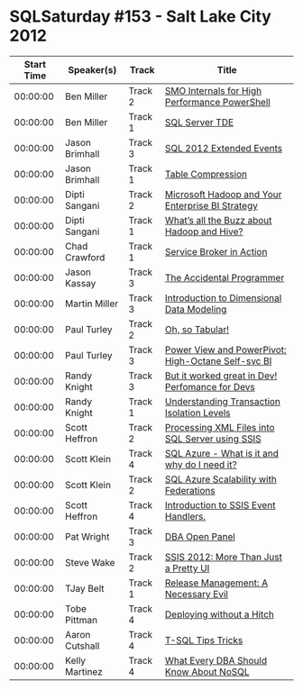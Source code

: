 # SQLSaturday #153 - Salt Lake City 2012
Start Time|Speaker(s)|Track|Title
---|---|---|---
00:00:00|Ben Miller|Track 2|[SMO Internals for High Performance PowerShell](10242.md)
00:00:00|Ben Miller|Track 1|[SQL Server TDE](10243.md)
00:00:00|Jason Brimhall|Track 3|[SQL 2012 Extended Events](10800.md)
00:00:00|Jason Brimhall|Track 1|[Table Compression](10803.md)
00:00:00|Dipti Sangani|Track 2|[Microsoft Hadoop and Your Enterprise BI Strategy](11386.md)
00:00:00|Dipti Sangani|Track 1|[What’s all the Buzz about Hadoop and Hive?](11387.md)
00:00:00|Chad Crawford|Track 1|[Service Broker in Action](11393.md)
00:00:00|Jason Kassay|Track 3|[The Accidental Programmer](16881.md)
00:00:00|Martin Miller|Track 3|[Introduction to Dimensional Data Modeling](20977.md)
00:00:00|Paul Turley|Track 2|[Oh, so Tabular!](21847.md)
00:00:00|Paul Turley|Track 3|[Power View and PowerPivot: High-Octane Self-svc BI](21850.md)
00:00:00|Randy Knight|Track 3|[But it worked great in Dev!  Perfomance for Devs](22490.md)
00:00:00|Randy Knight|Track 1|[Understanding Transaction Isolation Levels](22491.md)
00:00:00|Scott Heffron|Track 2|[Processing XML Files into SQL Server using SSIS](24059.md)
00:00:00|Scott Klein|Track 4|[SQL Azure - What is it and why do I need it?](24104.md)
00:00:00|Scott Klein|Track 2|[SQL Azure Scalability with Federations](24105.md)
00:00:00|Scott  Heffron|Track 4|[Introduction to SSIS Event Handlers.](24760.md)
00:00:00|Pat Wright|Track 3|[DBA Open Panel](24874.md)
00:00:00|Steve Wake|Track 2|[SSIS 2012: More Than Just a Pretty UI](25690.md)
00:00:00|TJay Belt|Track 1|[Release Management: A Necessary Evil](26906.md)
00:00:00|Tobe Pittman|Track 4|[Deploying without a Hitch](26946.md)
00:00:00|Aaron Cutshall|Track 4|[T-SQL Tips  Tricks](8881.md)
00:00:00|Kelly Martinez|Track 4|[What Every DBA Should Know About NoSQL](9676.md)

